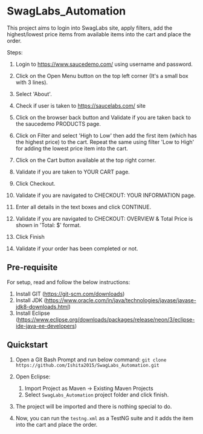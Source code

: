 # SwagLabs_Automation

This project aims to login into SwagLabs site, apply filters, add the highest/lowest price items from available items into the cart and place the order.

Steps:

1. Login to https://www.saucedemo.com/ using username and password.

2. Click on the Open Menu button on the top left corner (It's a small box with 3 lines).

3. Select 'About'.

4. Check if user is taken to https://saucelabs.com/ site

5. Click on the browser back button and Validate if you are taken back to the saucedemo PRODUCTS page.

6. Click on Filter and select 'High to Low' then add the first item (which has the highest price) to the cart. Repeat the same using filter 'Low to High' for adding the lowest price item into the cart.

7. Click on the Cart button available at the top right corner.

8. Validate if you are taken to YOUR CART page.

9. Click Checkout.

10. Validate if you are navigated to CHECKOUT: YOUR INFORMATION page.

11. Enter all details in the text boxes and click CONTINUE.

12. Validate if you are navigated to CHECKOUT: OVERVIEW & Total Price is shown in 'Total: $' format.

13. Click Finish

14. Validate if your order has been completed or not.

## Pre-requisite

For setup, read and follow the below instructions:

1. Install GIT (https://git-scm.com/downloads)
2. Install JDK (https://www.oracle.com/in/java/technologies/javase/javase-jdk8-downloads.html)
3. Install Eclipse (https://www.eclipse.org/downloads/packages/release/neon/3/eclipse-ide-java-ee-developers)
	
## Quickstart

1. Open a Git Bash Prompt and run below command:
   `git clone https://github.com/Ishita2015/SwagLabs_Automation.git`

2. Open Eclipse:
	1. Import Project as Maven -> Existing Maven Projects
	2. Select `SwagLabs_Automation` project folder and click finish.

3. The project will be imported and there is nothing special to do.

4. Now, you can run the `testng.xml` as a TestNG suite and it adds the item into the cart and place the order.

